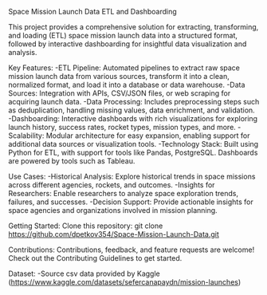 Space Mission Launch Data ETL and Dashboarding

This project provides a comprehensive solution for extracting, transforming, and loading (ETL) space mission launch data into a structured format, followed by interactive dashboarding for insightful data visualization and analysis.

Key Features:
-ETL Pipeline: Automated pipelines to extract raw space mission launch data from various sources, transform it into a clean, normalized format, and load it into a database or data warehouse.
-Data Sources: Integration with APIs, CSV/JSON files, or web scraping for acquiring launch data.
-Data Processing: Includes preprocessing steps such as deduplication, handling missing values, data enrichment, and validation.
-Dashboarding: Interactive dashboards with rich visualizations for exploring launch history, success rates, rocket types, mission types, and more.
-Scalability: Modular architecture for easy expansion, enabling support for additional data sources or visualization tools.
-Technology Stack: Built using Python for ETL, with support for tools like Pandas, PostgreSQL. Dashboards are powered by tools such as Tableau.

Use Cases:
-Historical Analysis: Explore historical trends in space missions across different agencies, rockets, and outcomes.
-Insights for Researchers: Enable researchers to analyze space exploration trends, failures, and successes.
-Decision Support: Provide actionable insights for space agencies and organizations involved in mission planning.

Getting Started:
Clone this repository: git clone https://github.com/dpetkov354/Space-Mission-Launch-Data.git

Contributions:
Contributions, feedback, and feature requests are welcome! Check out the Contributing Guidelines to get started.

Dataset:
-Source csv data provided by Kaggle (https://www.kaggle.com/datasets/sefercanapaydn/mission-launches)
